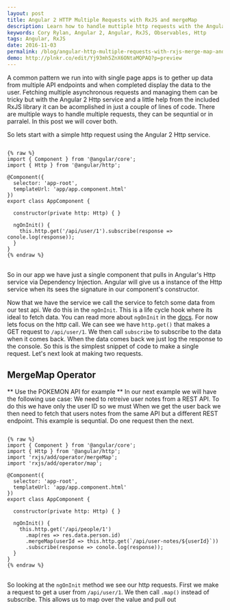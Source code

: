 ```yaml
---
layout: post
title: Angular 2 HTTP Multiple Requests with RxJS and mergeMap
description: Learn how to handle muttiple http requests with the Angular 2 Http service and RxJS mergeMap.
keywords: Cory Rylan, Angular 2, Angular, RxJS, Observables, Http
tags: Angular, RxJS
date: 2016-11-03
permalink: /blog/angular-http-multiple-requests-with-rxjs-merge-map-and-fork-join
demo: http://plnkr.co/edit/Yj93mh5ZnX6ONtaMQPAQ?p=preview
---
```


A common pattern we run into with single page apps is to gether up data from multiple API endpoints and 
when completed display the data to the user. Fetching multiple asynchronous requests and managing them
can be tricky but with the Angular 2 Http service and a little help from the included RxJS library 
it can be acomplished in just a couple of lines of code. There are multiple ways to handle multiple requests, 
they can be sequntial or in parralel. In this post we will cover both.

So lets start with a simple http request using the Angular 2 Http service.

<pre class="language-javascript">
<code>
{% raw %}
import { Component } from '@angular/core';
import { Http } from '@angular/http';

@Component({
  selector: 'app-root',
  templateUrl: 'app/app.component.html'
})
export class AppComponent {

  constructor(private http: Http) { }
  
  ngOnInit() {
    this.http.get('/api/user/1').subscribe(response => conole.log(response));
  }
}
{% endraw %}
</code>
</pre>

So in our app we have just a single component that pulls in Angular's Http service via Dependency Injection. Angular 
will give us a instance of the Http service when its sees the signature in our component's constructor. 

Now that we have the service we call the service to fetch some data from our test api. We do this in the `ngOnInit`. 
This is a life cycle hook where its ideal to fetch data. You can read more about `ngOnInit` in the <a href="#">docs</a>. 
For now lets focus on the http call. We can see we have `http.get()` that makes a GET request to `/api/user/1`. We then 
call `subscribe` to subscribe to the data when it comes back. When the data comes back we just log the
response to the console. So this is the simplest snippet of code to make a single request. Let's next look at 
making two requests.

## MergeMap Operator

** Use the POKEMON API for example **
In our next example we will have the following use case: We need to retreive user notes from a REST API. 
To do this we have only the user ID so we must 
When we get the user back we then need to fetch that users notes from the same API but a different REST endpoint. This example is sequntial. 
Do one request then the next.

<pre class="language-javascript">
<code>
{% raw %}
import { Component } from '@angular/core';
import { Http } from '@angular/http';
import 'rxjs/add/operator/mergeMap';
import 'rxjs/add/operator/map';

@Component({
  selector: 'app-root',
  templateUrl: 'app/app.component.html'
})
export class AppComponent {

  constructor(private http: Http) { }
  
  ngOnInit() {
    this.http.get('/api/people/1')
      .map(res => res.data.person.id)
      .mergeMap(userId => this.http.get(`/api/user-notes/${userId}`))
      .subscribe(response => conole.log(response));
  }
}
{% endraw %}
</code>
</pre>

So looking at the `ngOnInit` method we see our http requests. First we make a request to get
a user from `/api/user/1`. We then call `.map()` instead of subscribe. This allows us to map over the 
value and pull out  